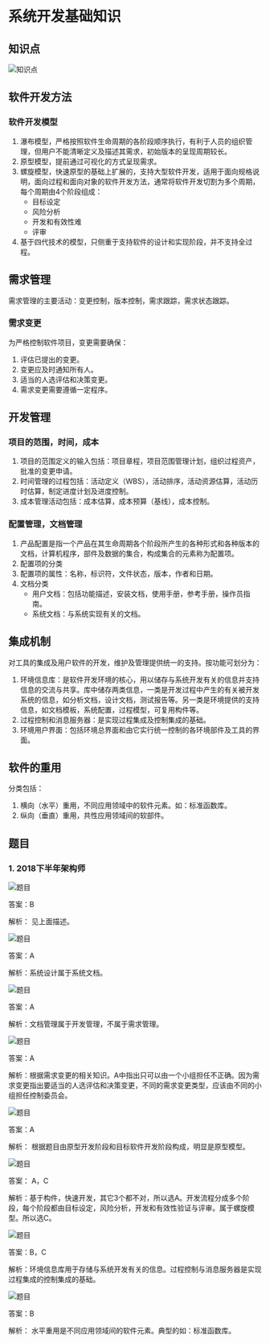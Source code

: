 # 系统开发基础知识

## 知识点
![知识点](./imgs/sys-dev.png)

## 软件开发方法

### 软件开发模型

1. 瀑布模型，严格按照软件生命周期的各阶段顺序执行，有利于人员的组织管理，但用户不能清晰定义及描述其需求，初始版本的呈现周期较长。
2. 原型模型，提前通过可视化的方式呈现需求。
3. 螺旋模型，快速原型的基础上扩展的，支持大型软件开发，适用于面向规格说明，面向过程和面向对象的软件开发方法，通常将软件开发切割为多个周期，每个周期由4个阶段组成：
   * 目标设定
   * 风险分析
   * 开发和有效性难
   * 评审
4. 基于四代技术的模型，只侧重于支持软件的设计和实现阶段，并不支持全过程。

## 需求管理
需求管理的主要活动：变更控制，版本控制，需求跟踪，需求状态跟踪。

### 需求变更
为严格控制软件项目，变更需要确保：

1. 评估已提出的变更。
2. 变更应及时通知所有人。
3. 适当的人选评估和决策变更。
4. 需求变更需要遵循一定程序。

## 开发管理

### 项目的范围，时间，成本

1. 项目的范围定义的输入包括：项目章程，项目范围管理计划，组织过程资产，批准的变更申请。
2. 时间管理的过程包括：活动定义（WBS），活动排序，活动资源估算，活动历时估算，制定进度计划及进度控制。
3. 成本管理活动包括：成本估算，成本预算（基线），成本控制。

### 配置管理，文档管理
1. 产品配置是指一个产品在其生命周期各个阶段所产生的各种形式和各种版本的文档，计算机程序，部件及数据的集合，构成集合的元素称为配置项。
2. 配置项的分类
3. 配置项的属性：名称，标识符，文件状态，版本，作者和日期。
4. 文档分类
   * 用户文档：包括功能描述，安装文档，使用手册，参考手册，操作员指南。
   * 系统文档：与系统实现有关的文档。

## 集成机制
对工具的集成及用户软件的开发，维护及管理提供统一的支持。按功能可划分为：

1. 环境信息库：是软件开发环境的核心，用以储存与系统开发有关的信息并支持信息的交流与共享。库中储存两类信息，一类是开发过程中产生的有关被开发系统的信息，如分析文档，设计文档，测试报告等。另一类是环境提供的支持信息，如文档模板，系统配置，过程模型，可复用构件等。
2. 过程控制和消息服务器：是实现过程集成及控制集成的基础。
3. 环境用户界面：包括环境总界面和由它实行统一控制的各环境部件及工具的界面。

## 软件的重用
分类包括：

1. 横向（水平）重用，不同应用领域中的软件元素。如：标准函数库。
2. 纵向（垂直）重用，共性应用领域间的软部件。

## 题目
### 1. 2018下半年架构师

![题目](./imgs/ex-2018-2_22.png)

答案：B

解析： 见上面描述。

![题目](./imgs/ex-2018-2_23.png)

答案：A

解析：系统设计属于系统文档。

![题目](./imgs/ex-2018-2_24.png)

答案：A

解析：文档管理属于开发管理，不属于需求管理。

![题目](./imgs/ex-2018-2_25.png)

答案：A

解析：根据需求变更的相关知识。A中指出只可以由一个小组担任不正确。因为需求变更指出要适当的人选评估和决策变更，不同的需求变更类型，应该由不同的小组担任控制委员会。

![题目](./imgs/ex-2018-2_26.png)

答案：A

解析： 根据题目由原型开发阶段和目标软件开发阶段构成，明显是原型模型。

![题目](./imgs/ex-2018-2_27-28.png)

答案： A，C

解析：基于构件，快速开发，其它3个都不对，所以选A。开发流程分成多个阶段，每个阶段都由目标设定，风险分析，开发和有效性验证与评审。属于螺旋模型。所以选C。

![题目](./imgs/ex-2018-2_29-30.png)

答案：B，C

解析：环境信息库用于存储与系统开发有关的信息。过程控制与消息服务器是实现过程集成的控制集成的基础。

![题目](./imgs/ex-2018-2_29-35.png)

答案：B

解析： 水平重用是不同应用领域间的软件元素。典型的如：标准函数库。